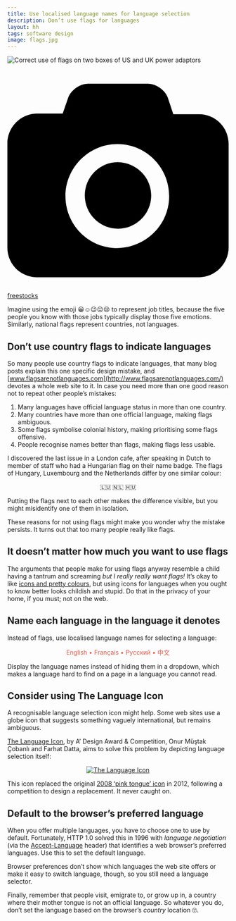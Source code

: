 ```yaml
---
title: Use localised language names for language selection
description: Don’t use flags for languages
layout: hh
tags: software design
image: flags.jpg
---
```


<img src="flags.jpg" alt="Correct use of flags on two boxes of US and UK power adaptors" title="Correct use of flags on two boxes of US and UK power adaptors">

<a class="unsplash" href="https://unsplash.com/photos/jUSu0686zDM" rel="noopener noreferrer"><span><svg xmlns="http://www.w3.org/2000/svg" viewBox="0 0 32 32"><title>unsplash-logo</title><path d="M20.8 18.1c0 2.7-2.2 4.8-4.8 4.8s-4.8-2.1-4.8-4.8c0-2.7 2.2-4.8 4.8-4.8 2.7.1 4.8 2.2 4.8 4.8zm11.2-7.4v14.9c0 2.3-1.9 4.3-4.3 4.3h-23.4c-2.4 0-4.3-1.9-4.3-4.3v-15c0-2.3 1.9-4.3 4.3-4.3h3.7l.8-2.3c.4-1.1 1.7-2 2.9-2h8.6c1.2 0 2.5.9 2.9 2l.8 2.4h3.7c2.4 0 4.3 1.9 4.3 4.3zm-8.6 7.5c0-4.1-3.3-7.5-7.5-7.5-4.1 0-7.5 3.4-7.5 7.5s3.3 7.5 7.5 7.5c4.2-.1 7.5-3.4 7.5-7.5z"></path></svg></span><span>freestocks</span></a>

Imagine using the emoji 😀☺️😉😔😢 to represent job titles, because the five people you know with those jobs typically display those five emotions.
Similarly, national flags represent countries, not languages.

## Don’t use country flags to indicate languages

So many people use country flags to indicate languages, that many blog posts explain this one specific design mistake, and [www.flagsarenotlanguages.com](http://www.flagsarenotlanguages.com/) devotes a whole web site to it.
In case you need more than one good reason not to repeat other people’s mistakes:

1.	Many languages have official language status in more than one country.
2.	Many countries have more than one official language, making flags ambiguous.
3.	Some flags symbolise colonial history, making prioritising some flags offensive.
4.	People recognise names better than flags, making flags less usable.

I discovered the last issue in a London cafe, after speaking in Dutch to member of staff who had a Hungarian flag on their name badge.
The flags of Hungary, Luxembourg and the Netherlands differ by one similar colour:

<p style="text-align:center">🇱🇺 🇳🇱 🇭🇺</p>

Putting the flags next to each other makes the difference visible, but you might misidentify one of them in isolation.

These reasons for not using flags might make you wonder why the mistake persists.
It turns out that too many people really like flags.

## It doesn’t matter how much you want to use flags

The arguments that people make for using flags anyway resemble a child having a tantrum and screaming _but I really really want flags!_
It’s okay to like
[icons and pretty colours](http://www.famfamfam.com/lab/icons/flags/), but using icons for languages when you ought to know better looks childish and stupid.
Do that in the privacy of your home, if you must; not on the web.

## Name each language in the language it denotes

Instead of flags, use localised language names for selecting a language:

<p style="text-align:center;color:#DF5A49">English • Français • Pусский • 中文</p>

Display the language names instead of hiding them in a dropdown, which makes a language hard to find on a page in a language you cannot read.

## Consider using The Language Icon

A recognisable language selection icon might help.
Some web sites use a globe icon that suggests something vaguely international, but remains ambiguous.

[The Language Icon](http://www.languageicon.org), by A’ Design Award & Competition, Onur Müştak Çobanlı and Farhat Datta, aims to solve this problem by depicting language selection itself:

<p style="text-align:center"><a href="http://www.languageicon.org"><img src="language-icon.png" alt="The Language Icon"></a></p>

This icon replaced the original [2008 ‘pink tongue’ icon](http://www.languageicon.org/2008/index-icon.php) in 2012, following a competition to design a replacement.
It never caught on.

## Default to the browser’s preferred language

When you offer multiple languages, you have to choose one to use by default.
Fortunately, HTTP 1.0 solved this in 1996 with _language negotiation_ (via the 
[Accept-Language](https://developer.mozilla.org/en-US/docs/Web/HTTP/Headers/Accept-Language) 
header) that identifies a web browser’s preferred languages.
Use this to set the default language.

Browser preferences don’t show which languages the web site offers or make it easy to switch language, though, so you still need a language selector.

Finally, remember that people visit, emigrate to, or grow up in, a country where their mother tongue is not an official language.
So whatever you do, don’t set the language based on the browser’s _country_  location 🙄.
